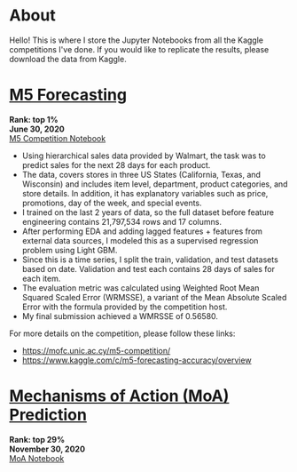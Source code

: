 # About

Hello! This is where I store the Jupyter Notebooks from all the Kaggle competitions I've done. If you would like to replicate the results, please download the data from Kaggle.



# [M5 Forecasting](https://www.kaggle.com/c/m5-forecasting-accuracy)
<b> Rank: top 1% </b><br>
<b> June 30, 2020 </b><br>
[M5 Competition Notebook](https://github.com/helloannietran/kaggle/blob/master/m5-competition-forecasting/m5-forecasting-accuracy.ipynb)

- Using hierarchical sales data provided by Walmart, the task was to predict sales for the next 28 days for each product.
- The data, covers stores in three US States (California, Texas, and Wisconsin) and includes item level, department, product categories, and store details. In addition, it has explanatory variables such as price, promotions, day of the week, and special events.
- I trained on the last 2 years of data, so the full dataset before feature engineering contains 21,797,534 rows and 17 columns.
- After performing EDA and adding lagged features + features from external data sources, I modeled this as a supervised regression problem using Light GBM.
- Since this is a time series, I split the train, validation, and test datasets based on date. Validation and test each contains 28 days of sales for each item.
- The evaluation metric was calculated using Weighted Root Mean Squared Scaled Error (WRMSSE), a variant of the Mean Absolute Scaled Error with the formula provided by the competition host. 
- My final submission achieved a WMRSSE of 0.56580.

For more details on the competition, please follow these links:
- https://mofc.unic.ac.cy/m5-competition/
- https://www.kaggle.com/c/m5-forecasting-accuracy/overview




# [Mechanisms of Action (MoA) Prediction](https://www.kaggle.com/c/lish-moa)
<b> Rank: top 29% </b><br>
<b> November 30, 2020 </b><br>
[MoA Notebook](https://github.com/helloannietran/kaggle/blob/master/mechanisms-of-action-prediction/neural-networks-keras.ipynb)

